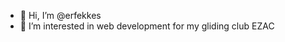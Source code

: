 - 👋 Hi, I’m @erfekkes
- 👀 I’m interested in web development for my gliding club EZAC

<!---
erfekkes/erfekkes is a ✨ special ✨ repository because its `README.md` (this file) appears on your GitHub profile.
You can click the Preview link to take a look at your changes.
--->
